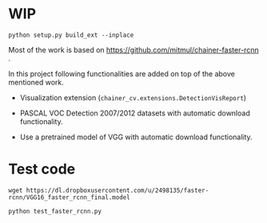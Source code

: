 # WIP

```
python setup.py build_ext --inplace
```

Most of the work is based on https://github.com/mitmul/chainer-faster-rcnn .

In this project following functionalities are added on top of the above mentioned work.

+ Visualization extension (`chainer_cv.extensions.DetectionVisReport`)

+ PASCAL VOC Detection 2007/2012 datasets with automatic download functionality.

+ Use a pretrained model of VGG with automatic download functionality.




# Test code


```
wget https://dl.dropboxusercontent.com/u/2498135/faster-rcnn/VGG16_faster_rcnn_final.model

python test_faster_rcnn.py
```
